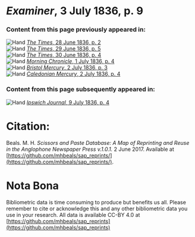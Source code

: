 # *Examiner*, 3 July 1836, p. 9  
  
### Content from this page previously appeared in:  
![Hand](http://scissorsandpaste.net/wp-content/uploads/2017/06/smallhandpointer.png) [*The Times*, 28 June 1836, p. 2](https://mhbeals.github.io/sap_html/The-Times/The-Times-28-June-1836-p-2)  
![Hand](http://scissorsandpaste.net/wp-content/uploads/2017/06/smallhandpointer.png) [*The Times*, 29 June 1836, p. 5](https://mhbeals.github.io/sap_html/The-Times/The-Times-29-June-1836-p-5)  
![Hand](http://scissorsandpaste.net/wp-content/uploads/2017/06/smallhandpointer.png) [*The Times*, 30 June 1836, p. 4](https://mhbeals.github.io/sap_html/The-Times/The-Times-30-June-1836-p-4)  
![Hand](http://scissorsandpaste.net/wp-content/uploads/2017/06/smallhandpointer.png) [*Morning Chronicle*, 1 July 1836, p. 4](https://mhbeals.github.io/sap_html/Morning-Chronicle/Morning-Chronicle-1-July-1836-p-4)  
![Hand](http://scissorsandpaste.net/wp-content/uploads/2017/06/smallhandpointer.png) [*Bristol Mercury*, 2 July 1836, p. 3](https://mhbeals.github.io/sap_html/Bristol-Mercury/Bristol-Mercury-2-July-1836-p-3)  
![Hand](http://scissorsandpaste.net/wp-content/uploads/2017/06/smallhandpointer.png) [*Caledonian Mercury*, 2 July 1836, p. 4](https://mhbeals.github.io/sap_html/Caledonian-Mercury/Caledonian-Mercury-2-July-1836-p-4)  
  
### Content from this page subsequently appeared in:  
![Hand](http://scissorsandpaste.net/wp-content/uploads/2017/06/smallhandpointer.png) [*Ipswich Journal*, 9 July 1836, p. 4](https://mhbeals.github.io/sap_html/Ipswich-Journal/Ipswich-Journal-9-July-1836-p-4)  


# Citation: 

Beals. M. H. *Scissors and Paste Database: A Map of Reprinting and Reuse in the Anglophone Newspaper Press v.1.0.1.* 2 June 2017. Available at [https://github.com/mhbeals/sap_reprints/](https://github.com/mhbeals/sap_reprints/). 

# Nota Bona

Bibliometric data is time consuming to produce but benefits us all. Please remember to cite or acknowledge this and any other bibliometric data you use in your research. All data is available CC-BY 4.0 at [https://github.com/mhbeals/sap_reprints](https://github.com/mhbeals/sap_reprints)